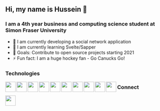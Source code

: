 ## Hi, my name is Hussein 👋

### I am a 4th year business and computing science student at Simon Fraser University
- 🔭 I am currently developing a social network application
- 🌱 I am currently learning Svelte/Sapper
- 👯 Goals: Contribute to open source projects starting 2021
- ⚡ Fun fact: I am a huge hockey fan - Go Canucks Go!

### Technologies
<img align="left" alt="" width="32" height="32" src="https://cdn.jsdelivr.net/npm/simple-icons@v3/icons/visualstudiocode.svg"/>
<img align="left" alt="" width="32" height="32" src="https://cdn.jsdelivr.net/npm/simple-icons@v3/icons/html.svg"/>
<img align="left" alt="" width="32" height="32" src="https://cdn.jsdelivr.net/npm/simple-icons@v3/icons/css.svg"/>
<img align="left" alt="" width="32" height="32" src="https://cdn.jsdelivr.net/npm/simple-icons@v3/icons/javascript.svg"/>
<img align="left" alt="" width="32" height="32" src="https://cdn.jsdelivr.net/npm/simple-icons@v3/icons/react.svg"/>
<img align="left" alt="" width="32" height="32" src="https://cdn.jsdelivr.net/npm/simple-icons@v3/icons/node-dot-js.svg"/>
<img align="left" alt="" width="32" height="32" src="https://cdn.jsdelivr.net/npm/simple-icons@v3/icons/mongodb.svg"/>
<img align="left" alt="" width="32" height="32" src="https://cdn.jsdelivr.net/npm/simple-icons@v3/icons/graphql.svg"/>
<img align="left" alt="" width="32" height="32" src="https://cdn.jsdelivr.net/npm/simple-icons@v3/icons/typescript.svg"/>
<img align="left" alt="" width="32" height="32" src="https://cdn.jsdelivr.net/npm/simple-icons@v3/icons/svelte.svg"/>

### Connect
[<img align="left" alt="" width="32" height="32" src="https://cdn.jsdelivr.net/npm/simple-icons@v3/icons/linkedin.svg"/>][linkedin]

[linkedin]: https://www.linkedin.com/in/hfawazbc/
